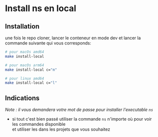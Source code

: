 # Install ns en local

## Installation

une fois le repo cloner, lancer le conteneur en mode dev et lancer la commande suivante qui vous corresponds:

```bash
# pour macOs amd64
make install-local

# pour macOs arm64
make install-local c="m"

# pour linux amd64
make install-local c="l"
```

## Indications  

*Note : il vous demandera votre mot de passe pour installer l'executable `ns`*

- si tout c'est bien passé utiliser la commande `ns` n'importe où pour voir les commandes disponible  
  et utiliser les dans les projets que vous souhaitez  
